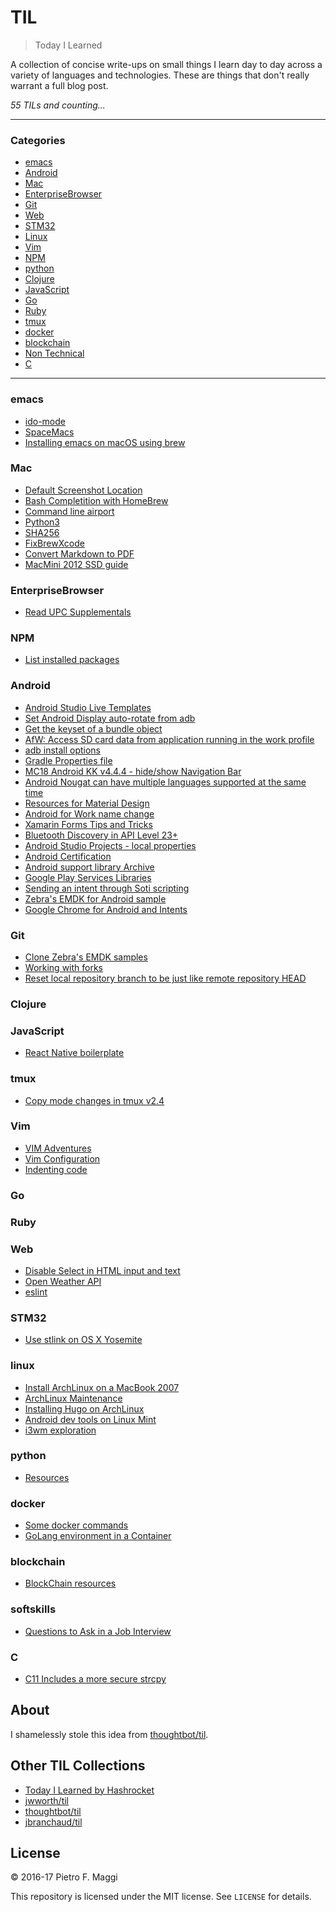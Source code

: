 # TIL

> Today I Learned

A collection of concise write-ups on small things I learn day to day across a
variety of languages and technologies. These are things that don't really
warrant a full blog post.

_55 TILs and counting..._

---

### Categories

* [emacs](#emacs)
* [Android](#android)
* [Mac](#mac)
* [EnterpriseBrowser](#enterprisebrowser)
* [Git](#git)
* [Web](#web)
* [STM32](#stm32)
* [Linux](#linux)
* [Vim](#vim)
* [NPM](#npm)
* [python](#python)
* [Clojure](#clojure)
* [JavaScript](#javascript)
* [Go](#go)
* [Ruby](#ruby)
* [tmux](#tmux)
* [docker](#docker)
* [blockchain](#blockchain)
* [Non Technical](#softskills)
* [C](#c)

---

### emacs

- [ido-mode](emacs/ido_mode.md)
- [SpaceMacs](emacs/spacemacs.md)
- [Installing emacs on macOS using brew](emacs/brew_install.md)

### Mac

- [Default Screenshot Location](mac/default_screenshot_location.md)
- [Bash Completition with HomeBrew](mac/bash_completition.md)
- [Command line airport](mac/airport.md)
- [Python3](mac/python3.md)
- [SHA256](mac/sha256.md)
- [FixBrewXcode](mac/FixBrewXcode.md)
- [Convert Markdown to PDF](mac/md2pdf.md)
- [MacMini 2012 SSD guide](mac/macmini.md)

### EnterpriseBrowser
- [Read UPC Supplementals](eb/upc_supplementals.md)

### NPM

- [List installed packages](npm/list_packages.md)

### Android

- [Android Studio Live Templates](android/live_template.md)
- [Set Android Display auto-rotate from adb](android/auto_rotate.md)
- [Get the keyset of a bundle object](android/get_bundle_keyset.md)
- [AfW: Access SD card data from application running in the work profile](android/afw_sdcard.md)
- [adb install options](android/adb_install.md)
- [Gradle Properties file](android/gradle_properties.md)
- [MC18 Android KK v4.4.4 - hide/show Navigation Bar](android/mc18_toggle_navbar.md)
- [Android Nougat can have multiple languages supported at the same time](android/polyglot.md)
- [Resources for Material Design](android/material_colors.md)
- [Android for Work name change](android/AfW_no_more.md)
- [Xamarin Forms Tips and Tricks](android/xamarin_forms.md)
- [Bluetooth Discovery in API Level 23+](android/api23_bluetooth.md)
- [Android Studio Projects - local properties](android/local_properties.md)
- [Android Certification](android/certification.md)
- [Android support library Archive](android/supportlib_archive.md)
- [Google Play Services Libraries](android/gms_library.md)
- [Sending an intent through Soti scripting](android/soti_intent.md)
- [Zebra's EMDK for Android sample](android/zebra_sample.md)
- [Google Chrome for Android and Intents](android/chrome_intents.md)

### Git

- [Clone Zebra's EMDK samples](git/clone_emdk_samples.md)
- [Working with forks](git/forking.md)
- [Reset local repository branch to be just like remote repository HEAD](git/reverting.md)

### Clojure


### JavaScript
- [React Native boilerplate](JavaScript/react-native.md)

### tmux
- [Copy mode changes in tmux v2.4](tmux/copymode_changes.md)

### Vim
- [VIM Adventures](vim/adventures.md)
- [Vim Configuration](vim/config.md)
- [Indenting code](/vim/indent.md)

### Go


### Ruby


### Web
- [Disable Select in HTML input and text](web/disable_select.md)
- [Open Weather API](web/openweather.md)
- [eslint](web/eslint.md)

### STM32
- [Use stlink on OS X Yosemite](stm32/stlink_osx.md)

### linux
- [Install ArchLinux on a MacBook 2007](linux/archlinux_mac2007.md)
- [ArchLinux Maintenance](linux/al_maintenance.md)
- [Installing Hugo on ArchLinux](linux/al_hugo.md)
- [Android dev tools on Linux Mint](linux/lm_android.md)
- [i3wm exploration](linux/i3wm.md)

### python
- [Resources](python/resources.md)

### docker
- [Some docker commands](docker/commands.md)
- [GoLang environment in a Container](docker/go.md)

### blockchain
- [BlockChain resources](blockchain/resources.md)

### softskills
- [Questions to Ask in a Job Interview](softskills/job_interview_questions.md)

### C
- [C11 Includes a more secure strcpy](c/c11_secure.md)

## About

I shamelessly stole this idea from
[thoughtbot/til](https://github.com/thoughtbot/til).

## Other TIL Collections

* [Today I Learned by Hashrocket](https://til.hashrocket.com)
* [jwworth/til](https://github.com/jwworth/til)
* [thoughtbot/til](https://github.com/thoughtbot/til)
* [jbranchaud/til](https://github.com/jbranchaud/til)

## License

&copy; 2016-17 Pietro F. Maggi

This repository is licensed under the MIT license. See `LICENSE` for
details.
